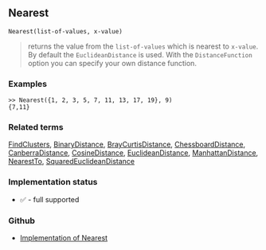 ## Nearest

```
Nearest(list-of-values, x-value)  
```

> returns the value from the `list-of-values` which is nearest to `x-value`. By default the `EuclideanDistance` is used. With the `DistanceFunction` option you can specify your own distance function.

### Examples
 
```
>> Nearest({1, 2, 3, 5, 7, 11, 13, 17, 19}, 9) 
{7,11}
```



### Related terms 
[FindClusters](FindClusters.md), [BinaryDistance](BinaryDistance.md), [BrayCurtisDistance](BrayCurtisDistance.md), [ChessboardDistance](ChessboardDistance.md), [CanberraDistance](CanberraDistance.md), [CosineDistance](CosineDistance.md), [EuclideanDistance](EuclideanDistance.md), [ManhattanDistance](ManhattanDistance.md), [NearestTo](NearestTo.md), [SquaredEuclideanDistance](SquaredEuclideanDistance.md)

### Implementation status

* &#x2705; - full supported

### Github

* [Implementation of Nearest](https://github.com/axkr/symja_android_library/blob/master/symja_android_library/matheclipse-core/src/main/java/org/matheclipse/core/builtin/ListFunctions.java#L4346) 
